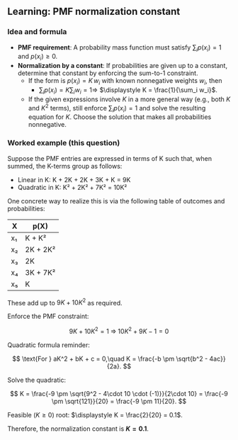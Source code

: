 ## Learning: PMF normalization constant

### Idea and formula
- **PMF requirement**: A probability mass function must satisfy $\sum_i p(x_i) = 1$ and $p(x_i) \ge 0$.
- **Normalization by a constant**: If probabilities are given up to a constant, determine that constant by enforcing the sum-to-1 constraint.
  - If the form is $p(x_i) = K\,w_i$ with known nonnegative weights $w_i$, then
    - $\sum_i p(x_i) = K \sum_i w_i = 1 \Rightarrow$ $\displaystyle K = \frac{1}{\sum_i w_i}$.
  - If the given expressions involve $K$ in a more general way (e.g., both $K$ and $K^2$ terms), still enforce $\sum_i p(x_i) = 1$ and solve the resulting equation for $K$. Choose the solution that makes all probabilities nonnegative.

### Worked example (this question)
Suppose the PMF entries are expressed in terms of K such that, when summed, the K-terms group as follows:

- Linear in K: K + 2K + 2K + 3K + K = 9K
- Quadratic in K: K² + 2K² + 7K² = 10K²

One concrete way to realize this is via the following table of outcomes and probabilities:

| X  | p(X)         |
|----|--------------|
| x₁ | K + K²       |
| x₂ | 2K + 2K²     |
| x₃ | 2K           |
| x₄ | 3K + 7K²     |
| x₅ | K            |

These add up to $9K + 10K^2$ as required.

Enforce the PMF constraint:

$$
9K + 10K^2 = 1 \;\Rightarrow\; 10K^2 + 9K - 1 = 0
$$

Quadratic formula reminder:

$$
\text{For } aK^2 + bK + c = 0,\quad K = \frac{-b \pm \sqrt{b^2 - 4ac}}{2a}.
$$

Solve the quadratic:

$$
K = \frac{-9 \pm \sqrt{9^2 - 4\cdot 10 \cdot (-1)}}{2\cdot 10}
= \frac{-9 \pm \sqrt{121}}{20}
= \frac{-9 \pm 11}{20}.
$$

Feasible ($K \ge 0$) root: $\displaystyle K = \frac{2}{20} = 0.1$.

Therefore, the normalization constant is **$K = 0.1$**.
